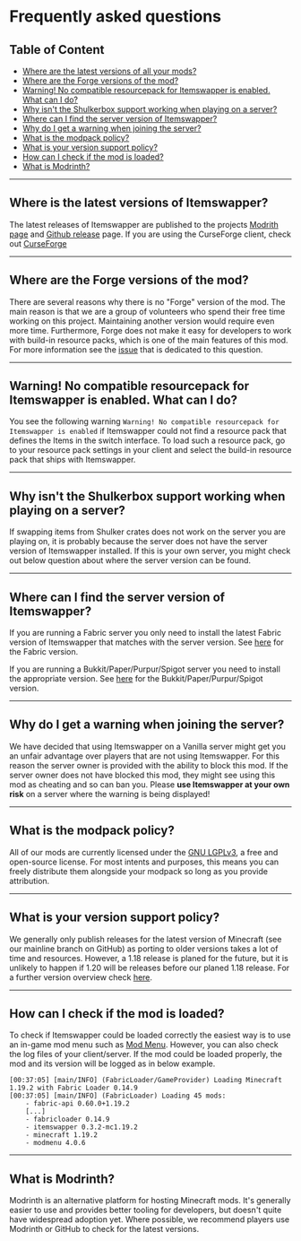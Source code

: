 # Frequently asked questions

## Table of Content

* [Where are the latest versions of all your mods?](#latest-version)
* [Where are the Forge versions of the mod?](forge-version)
* [Warning! No compatible resourcepack for Itemswapper is enabled. What can I do?](#no-resource-pack)
* [Why isn't the Shulkerbox support working when playing on a server?](#shulkerbox-support)
* [Where can I find the server version of Itemswapper?](#server-version)
* [Why do I get a warning when joining the server?](#server-warning)
* [What is the modpack policy?](#modpack-policy)
* [What is your version support policy?](#support-policy)
* [How can I check if the mod is loaded?](#is-mod-loaded)
* [What is Modrinth?](#modrinth)

---

## Where is the latest versions of Itemswapper? <div id='latest-version'/>

The latest releases of Itemswapper are published to the
projects [Modrith page](https://modrinth.com/mod/itemswapper)
and [Github release](https://github.com/tr7zw/ItemSwapper/releases/latest)
page. If you are using the CurseForge client, check
out [CurseForge](https://www.curseforge.com/minecraft/mc-mods/itemswapper)

---

## Where are the Forge versions of the mod? <div id='forge-version'/>

There are several reasons why there is no "Forge" version of the mod. The main reason is that we are
a group of volunteers who spend their free time working on this project. Maintaining another version
would require even more time. Furthermore, Forge does not make it easy for developers to work with
build-in resource packs, which is one of the main features of this mod. For more information see the
[issue](https://github.com/tr7zw/ItemSwapper/issues/25) that is dedicated to this question.

---

## Warning! No compatible resourcepack for Itemswapper is enabled. What can I do? <div id='no-resource-pack'/>

You see the following warning ``Warning! No compatible resourcepack for Itemswapper is enabled`` if
Itemswapper could not find a resource pack that defines the Items in the switch interface. To load
such a resource pack, go to your resource pack settings in your client and select the build-in
resource pack that ships with Itemswapper.

---

## Why isn't the Shulkerbox support working when playing on a server? <div id='shulkerbox-support'/>

If swapping items from Shulker crates does not work on the server you are playing on, it is probably
because the server does not have the server version of Itemswapper installed. If this is your own
server, you might check out below question about where the server version can be found.

---

## Where can I find the server version of Itemswapper? <div id='server-version'/>

If you are running a Fabric server you only need to install the latest Fabric version of Itemswapper
that matches with the server version. See [here](https://modrinth.com/mod/itemswapper/versions) for
the Fabric version.

If you are running a Bukkit/Paper/Purpur/Spigot server you need to install the appropriate version.
See [here](https://modrinth.com/mod/itemswapper/versions) for the Bukkit/Paper/Purpur/Spigot
version.

---

## Why do I get a warning when joining the server? <div id='server-warning'/>

We have decided that using Itemswapper on a Vanilla server might get you an unfair advantage over
players that are not using Itemswapper. For this reason the server owner is provided with the
ability to block this mod. If the server owner does not have blocked this mod, they might see using
this mod as cheating and so can ban you. Please **use Itemswapper at your own risk** on a server
where the warning is being displayed!

---

## What is the modpack policy? <div id='modpack-policy'/>

All of our mods are currently licensed under
the [GNU LGPLv3](https://github.com/tr7zw/ItemSwapper/blob/1.19/LICENSE), a free and open-source
license. For most intents and purposes, this means you can freely distribute them alongside your
modpack so long as you provide attribution.

---

## What is your version support policy? <div id='support-policy'/>

We generally only publish releases for the latest version of Minecraft (see our mainline branch on
GitHub) as porting to older versions takes a lot of time and resources. However, a 1.18 release is
planed for the future, but it is unlikely to happen if 1.20 will be releases before our planed 1.18
release. For a further version overview check [here](https://tr7zw.github.io/versions/).

---

## How can I check if the mod is loaded? <div id='is-mod-loaded'/>

To check if Itemswapper could be loaded correctly the easiest way is to use an in-game mod menu such
as [Mod Menu](). However, you can also check the log files of your client/server. If the mod could
be loaded properly, the mod and its version will be logged as in below example.

```
[00:37:05] [main/INFO] (FabricLoader/GameProvider) Loading Minecraft 1.19.2 with Fabric Loader 0.14.9
[00:37:05] [main/INFO] (FabricLoader) Loading 45 mods:
	- fabric-api 0.60.0+1.19.2
	[...]
	- fabricloader 0.14.9
	- itemswapper 0.3.2-mc1.19.2
	- minecraft 1.19.2
	- modmenu 4.0.6
```

---

## What is Modrinth? <div id='modrinth'/>

Modrinth is an alternative platform for hosting Minecraft mods. It's generally easier to use and
provides better tooling for developers, but doesn't quite have widespread adoption yet. Where
possible, we recommend players use Modrinth or GitHub to check for the latest versions.
